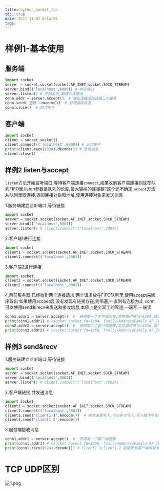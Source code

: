 ```yaml
---
title: python_socket_tcp
toc: true
date: 2021-11-02 8:14:54
tags:
---
```


# 样例1-基本使用

## 服务端
```python
import socket
server = socket.socket(socket.AF_INET,socket.SOCK_STREAM)
server.bind(('localhost',8000)) # 绑定端口
server.listen() # 开始监听,既建立连接池
conn,addr = server.accept()  # 取出连接池的连接三次握手
conn.send('您好'.encode())  # 处理接收信息
conn.close()  # 四次挥手
```

## 客户端
```python
import socket
client = socket.socket()
client.connect(('localhost',8000)) # 三次握手
print(client.recv(1024).decode()) # 处理消息
client.close()
```


## 样例2 listen与accept
`listen`方法开始监听端口,等待客户端连接`connect`,如果收到客户端连接则放在队列FIFO里.listen参数是队列的长度,最大容纳的连接数?这个还不确定
`accept`方法从队列里取连接,返回连接对象和地址,使用连接对象来发送消息

1.服务端建立监听端口,等待链接
```python
import socket
server = socket.socket(socket.AF_INET,socket.SOCK_STREAM)
server.bind(('localhost',8001))
server.listen() # client.connect(('localhost',8001))
```
2.客户端1进行连接
```python
import socket
client1 = socket.socket(socket.AF_INET,socket.SOCK_STREAM)
client1.connect(('localhost',8001))
```

3.客户端2进行连接
```python
import socket
client2 = socket.socket(socket.AF_INET,socket.SOCK_STREAM)
client2.connect(('localhost',8001))
```

4.目前服务器,已经收到两个连接请求,两个请求放在FIFO队列里,使用accept来顺序取出
如果使用accpet后,没有发现有链接存在,则阻塞,一直到有连接为止
conn可以使用send和recv来发送和接收信息,本质上是全双工的管道,一端写,一端读
```python
conn1,addr1 = server.accept()  #  获得第一个客户端连接,文件描述符fd=1204,端口7192
print(conn1,addr1) # <socket.socket fd=1204, family=AddressFamily.AF_INET, type=SocketKind.SOCK_STREAM, proto=0, laddr=('127.0.0.1', 8001), raddr=('127.0.0.1', 7192)> ('127.0.0.1', 7192)
conn2,addr2 = server.accept()  #  获得第二个客户端连接,文件描述符fd=1256,端口7212
print(conn2,addr2) # <socket.socket fd=1256, family=AddressFamily.AF_INET, type=SocketKind.SOCK_STREAM, proto=0, laddr=('127.0.0.1', 8001), raddr=('127.0.0.1', 7212)> ('127.0.0.1', 7212)
```

## 样例3 send&recv
1.服务端建立监听端口,等待链接
```python
import socket
server = socket.socket(socket.AF_INET,socket.SOCK_STREAM)
server.bind(('localhost',8001))
server.listen() # client.connect(('localhost',8001))
```

2.客户端链接,并发送消息
```python
import socket
client1 = socket.socket(socket.AF_INET,socket.SOCK_STREAM)
client1.connect(('localhost',8001))
client1.send('client1-1'.encode())  # 向管道里写入,可以多次写入,写入操作不会阻塞
client1.send('client1-2'.encode())
```

3.服务端接收消息
```python
conn1,addr1 = server.accept()  #  获得第一个客户端连接
print(conn1,addr1) # <socket.socket fd=1036, family=AddressFamily.AF_INET, type=SocketKind.SOCK_STREAM, proto=0, laddr=('127.0.0.1', 8001), raddr=('127.0.0.1', 7623)> ('127.0.0.1', 7623)
print(conn1.recv(1024).decode()) # client1-1client1-2 直接受到客户端所有发送的信息(如果没有消息则阻塞)
```




# TCP UDP区别
![1.png](1.png)


